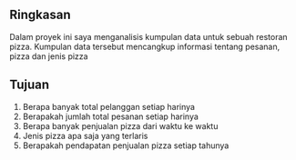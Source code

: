 ## Ringkasan
Dalam proyek ini saya menganalisis kumpulan data untuk sebuah restoran pizza. Kumpulan data tersebut mencangkup informasi tentang pesanan, pizza dan jenis pizza

## Tujuan
1. Berapa banyak total pelanggan setiap harinya
2. Berapakah jumlah total pesanan setiap harinya
3. Berapa banyak penjualan pizza dari waktu ke waktu
4. Jenis pizza apa saja yang terlaris
5. Berapakah pendapatan penjualan pizza setiap tahunya
